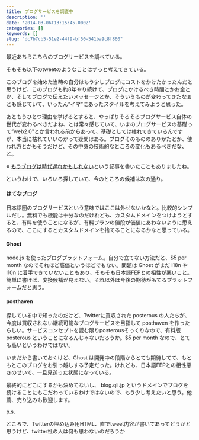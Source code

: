 ```yaml
---
title: ブログサービスを調査中
description: ''
date: '2014-03-06T13:15:45.000Z'
categories: []
keywords: []
slug: "dc7b7cb5-51e2-44f9-bf50-541ba9c8f860"
---
```

最近あちらこちらのブログサービスを調べている。

そもそも以下のtweetのようなことはずっと考えてきている。

このブログを始めた当時の自分はもう少しブログにコストをかけたかったんだと思うけど、このブログも約8年やり続けて、ブログにかけるべき時間とかお金とか、そしてブログで伝えたいメッセージとか、そういうものが変わってきたなぁとも感じていて、いったん”イマ”にあったスタイルを考えてみようと思った。

あともうひとつ理由を挙げるとすると、やっぱりそろそろブログサービス自体の世代が変わるべきだよね、とは常々感じていて、いまのブログサービスの基礎って”web2.0"とか言われる前からあって、基礎としては枯れてきているんですが、本当に枯れていいのかって疑問はある。ブログそのもののありかたとか、使われ方とかもそうだけど、その中身の技術的なところの変化もあるべきだな、と。

※ [もうブログは時代遅れかもしれない](https://medium.com/p/6255ada9fe6e)という記事を書いたこともありましたね。

というわけで、いろいろ探していて、今のところの候補は次の通り。

#### はてなブログ

日本語圏のブログサービスという意味ではここは外せないかなと。比較的シンプルだし。無料でも機能は十分なのだけれども、カスタムドメインをつけようとすると、有料を使うことになるが、有料プランの値段が価値にあわないように思えるので、ここにするとカスタムドメインを捨てることになるかなと思っている。

#### Ghost

node.js を使ったブログプラットフォーム。自分で立てない方法だと、$5 per month なのでそれほど高価というほどでもない。問題は Ghost がまだ i18n や l10n に着手できていないこともあり、そもそも日本語FEPとの相性が悪いこと。簡単に書けば、変換候補が見えない。それ以外は今後の期待がもてるプラットフォームだと思う。

#### posthaven

探している中で知ったのだけど、Twitterに買収された posterous の人たちが、今度は買収されない継続可能なブログサービスを目指して posthaven を作ったらしい。サービスコンセプトを読む限りposterousそっくりなので、有料版 posterous ということになるんじゃないだろうか。$5 per month なので、とても高いというわけではない。

いまだから書いておくけど、Ghost は開発中の段階からとても期待してて、もともとこのブログをお引っ越しする予定だった。けれども、日本語FEPとの相性悪さのせいで、一旦見送った状態になっている。

最終的にどこにするかも決めてないし、 blog.qli.jp というドメインでブログを続けることにもこだわっているわけではないので、もう少し考えたいと思う。他薦、売り込みも歓迎します。

p.s.  
  
ところで、Twitterの埋め込み用HTML、直でtweet内容が書いてあってどうかと思うけど、twitter社の人は何も思わないのだろうか